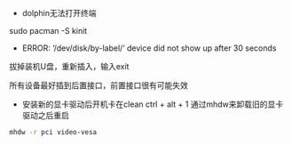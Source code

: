 + dolphin无法打开终端

sudo pacman -S kinit

+ ERROR: ‘/dev/disk/by-label/’ device did not show up after 30 seconds

拔掉装机U盘，重新插入，输入exit

所有设备最好插到后置接口，前置接口很有可能失效

+ 安装新的显卡驱动后开机卡在clean
ctrl + alt + 1
通过mhdw来卸载旧的显卡驱动之后重启
```bash
mhdw -r pci video-vesa
```

